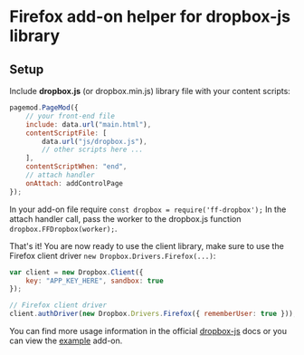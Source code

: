 # Firefox add-on helper for dropbox-js library

## Setup

Include __dropbox.js__ (or dropbox.min.js) library file with your content scripts:

```javascript
pagemod.PageMod({
    // your front-end file
    include: data.url("main.html"),
    contentScriptFile: [
        data.url("js/dropbox.js"),
        // other scripts here ...
    ],
    contentScriptWhen: "end",
    // attach handler
    onAttach: addControlPage
});
```

In your add-on file require `const dropbox = require('ff-dropbox');`
In the attach handler call, pass the worker to the dropbox.js function `dropbox.FFDropbox(worker);`.

That's it!
You are now ready to use the client library, make sure to use the Firefox client driver `new Dropbox.Drivers.Firefox(...)`:

```javascript
var client = new Dropbox.Client({
    key: "APP_KEY_HERE", sandbox: true
});

// Firefox client driver
client.authDriver(new Dropbox.Drivers.Firefox({ rememberUser: true }));
```


You can find more usage information in the official
[dropbox-js](https://github.com/dropbox/dropbox-js/blob/master/doc/getting_started.md#browser-and-open-source-applications)
docs or you can view the [example](#) add-on.

